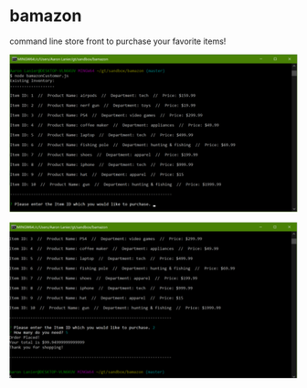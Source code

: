 # bamazon

command line store front to purchase your favorite items!

![inventory pic](./images/inventoryPic.png)

![purchased pic](./images/purchasedPic.png)
